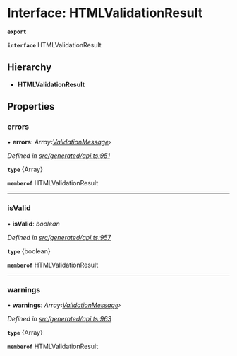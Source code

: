 # Interface: HTMLValidationResult

**`export`** 

**`interface`** HTMLValidationResult

## Hierarchy

* **HTMLValidationResult**

## Properties

###  errors

• **errors**: *Array‹[ValidationMessage](_generated_api_.validationmessage.md)›*

*Defined in [src/generated/api.ts:951](https://github.com/mailslurp/mailslurp-client-ts-js/blob/6b83217/src/generated/api.ts#L951)*

**`type`** {Array<ValidationMessage>}

**`memberof`** HTMLValidationResult

___

###  isValid

• **isValid**: *boolean*

*Defined in [src/generated/api.ts:957](https://github.com/mailslurp/mailslurp-client-ts-js/blob/6b83217/src/generated/api.ts#L957)*

**`type`** {boolean}

**`memberof`** HTMLValidationResult

___

###  warnings

• **warnings**: *Array‹[ValidationMessage](_generated_api_.validationmessage.md)›*

*Defined in [src/generated/api.ts:963](https://github.com/mailslurp/mailslurp-client-ts-js/blob/6b83217/src/generated/api.ts#L963)*

**`type`** {Array<ValidationMessage>}

**`memberof`** HTMLValidationResult
